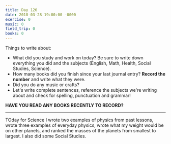 ```yaml
---
title: Day 126
date: 2018-03-28 19:00:00 -0000
exercise: 0
music: 0
field_trip: 0
books: 0
---
```

Things to write about:

* What did you study and work on today? Be sure to write down everything you did and the subjects (English, Math, Health, Social Studies, Science).
* How many books did you finish since your last journal entry? **Record the number** and write what they were.
* Did you do any music or crafts?
* Let's write complete sentences, reference the subjects we're writing about and check for spelling, punctuation and grammar!

**HAVE YOU READ ANY BOOKS RECENTLY TO RECORD?**

***

TOday for Science I wrote two examples of physics from past lessons, wrote three examples of everyday physics, wrote what my weight would be on other planets, and ranked the masses of the planets from smallest to largest. I also did some Social Studies.
